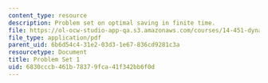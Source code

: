 ```yaml
---
content_type: resource
description: Problem set on optimal saving in finite time.
file: https://ol-ocw-studio-app-qa.s3.amazonaws.com/courses/14-451-dynamic-optimization-methods-with-applications-fall-2009/6830cccb461b78379fca41f342bb6f0d_MIT14_451F09_pset1.pdf
file_type: application/pdf
parent_uid: 6b6d54c4-31e2-03d3-1e67-836cd9281c3a
resourcetype: Document
title: Problem Set 1
uid: 6830cccb-461b-7837-9fca-41f342bb6f0d
---
```

